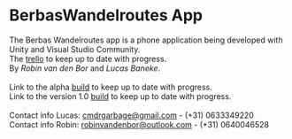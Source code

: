 # BerbasWandelroutes App

The Berbas Wandelroutes app is a phone application being developed with Unity and Visual Studio Community.</br>
The [trello](https://trello.com/b/ThBiYBM8/berbaswandelroutes) to keep up to date with progress.</br>
By _Robin van den Bor_ and _Lucas Baneke_.</br>
</br>
Link to the alpha [build](does_not_exist_yet) to keep up to date with progress.</br>
Link to the version 1.0 [build](does_not_exist_yet) to keep up to date with progress.</br>
</br>
Contact info Lucas: cmdrgarbage@gmail.com - (+31) 0633349220</br>
Contact info Robin: robinvandenbor@outlook.com - (+31) 0640046528
